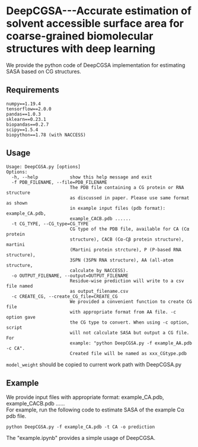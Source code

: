# DeepCGSA---Accurate estimation of solvent accessible surface area for coarse-grained biomolecular structures with deep learning
We provide the python code of DeepCGSA implementation for estimating SASA based on CG structures.
## Requirements
```
numpy==1.19.4  
tensorflow==2.0.0  
pandas==1.0.3  
sklearn==0.23.1  
biopandas==0.2.7  
scipy==1.5.4  
biopython==1.78 (with NACCESS)
```
## Usage
```
Usage: DeepCGSA.py [options]
Options:
  -h, --help            show this help message and exit
  -f PDB_FILENAME, --file=PDB_FILENAME
                        The PDB file containing a CG protein or RNA structure
                        as discussed in paper. Please use same format as shown
                        in example input files (pdb format): example_CA.pdb,
                        example_CACB.pdb ......
  -t CG_TYPE, --CG_type=CG_TYPE
                        CG type of the PDB file, available for CA (Cα protein
                        structure), CACB (Cα-Cβ protein structure), martini
                        (Martini protein strcture), P (P-based RNA structure),
                        3SPN (3SPN RNA structure), AA (all-atom structure,
                        calculate by NACCESS). 
  -o OUTPUT_FILENAME, --output=OUTPUT_FILENAME
                        Residue-wise prediction will write to a csv file named
                        as output_filename.csv
  -c CREATE_CG, --create_CG_file=CREATE_CG
                        We provided a convenient function to create CG file
                        with appropriate format from AA file. -c option gave
                        the CG type to convert. When using -c option, script
                        will not calculate SASA but output a CG file. For
                        example: "python DeepCGSA.py -f example_AA.pdb -c CA".
                        Created file will be named as xxx_CGtype.pdb
```
`model_weight` should be copied to current work path with DeepCGSA.py
## Example
We provide input files with appropriate format: example_CA.pdb, example_CACB.pdb ......   
For example, run the following code to estimate SASA of the example Cα pdb file.
```
python DeepCGSA.py -f example_CA.pdb -t CA -o prediction
```
The "example.ipynb" provides a simple usage of DeepCGSA.





